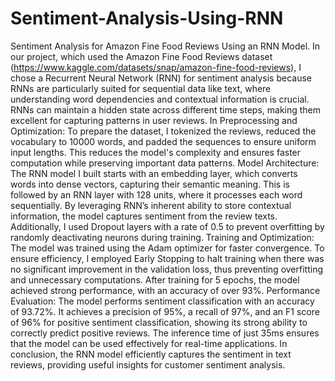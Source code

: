 # Sentiment-Analysis-Using-RNN
Sentiment Analysis for Amazon Fine Food Reviews Using an RNN Model.
In our project, which used the Amazon Fine Food Reviews dataset (https://www.kaggle.com/datasets/snap/amazon-fine-food-reviews), I chose a Recurrent Neural Network (RNN) for 
sentiment analysis because RNNs are particularly suited for sequential data like text, where understanding word 
dependencies and contextual information is crucial. RNNs can maintain a hidden state across different time 
steps, making them excellent for capturing patterns in user reviews.
In Preprocessing and Optimization: To prepare the dataset, I tokenized the reviews, reduced the vocabulary to 
10000 words, and padded the sequences to ensure uniform input lengths. This reduces the model's complexity 
and ensures faster computation while preserving important data patterns.
Model Architecture: The RNN model I built starts with an embedding layer, which converts words into dense 
vectors, capturing their semantic meaning. This is followed by an RNN layer with 128 units, where it processes 
each word sequentially. By leveraging RNN’s inherent ability to store contextual information, the model captures 
sentiment from the review texts. Additionally, I used Dropout layers with a rate of 0.5 to prevent overfitting by 
randomly deactivating neurons during training.
Training and Optimization: The model was trained using the Adam optimizer for faster convergence. To ensure 
efficiency, I employed Early Stopping to halt training when there was no significant improvement in the validation 
loss, thus preventing overfitting and unnecessary computations. After training for 5 epochs, the model achieved 
strong performance, with an accuracy of over 93%.
Performance Evaluation: The model performs sentiment classification with an accuracy of 93.72%. It achieves a 
precision of 95%, a recall of 97%, and an F1 score of 96% for positive sentiment classification, showing its strong 
ability to correctly predict positive reviews. The inference time of just 35ms ensures that the model can be used 
effectively for real-time applications.
In conclusion, the RNN model efficiently captures the sentiment in text reviews, providing useful insights for 
customer sentiment analysis.
